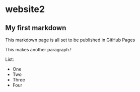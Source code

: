 # website2

## My first markdown

This markdown page is all set to be 
published in GitHub Pages


This makes another paragraph.!


List:

- One
- Two
- Three
- Four
